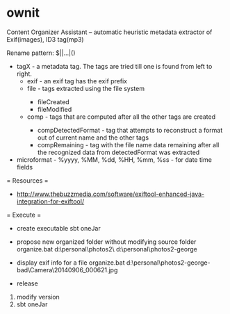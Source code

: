 ownit
=====

Content Organizer Assistant – automatic heuristic metadata extractor of Exif(images), ID3 tag(mp3)

Rename pattern:
$<tag1>|<tag2>|...|<tagN>(<microformat>)

- tagX - a metadata tag. The tags are tried till one is found from left to right.
    - exif<CamelCaseExifTag> - an exif tag has the exif prefix
	- file<FileTag> - tags extracted using the file system
	     - fileCreated
		 - fileModified 
	- comp<ComputedTag> - tags that are computed after all the other tags are created
	    - compDetectedFormat - tag that attempts to reconstruct a format out of current name and the other tags
		- compRemaining - tag with the file name data remaining after all the recognized data from detectedFormat was extracted
- microformat - %yyyy, %MM, %dd, %HH, %mm, %ss - for date time fields

= Resources =
- http://www.thebuzzmedia.com/software/exiftool-enhanced-java-integration-for-exiftool/

= Execute = 
- create executable
sbt oneJar
- propose new organized folder without modifying source folder
organize.bat d:\personal\photos2\ d:\personal\photos2-george
- display exif info for a file
organize.bat d:\personal\photos2-george-bad\Camera\20140906_000621.jpg

- release
1. modify version
2. sbt oneJar